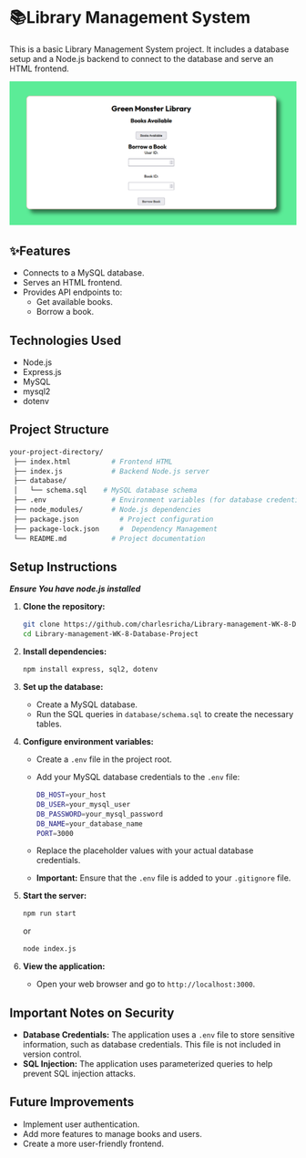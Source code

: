 # 📚Library Management System

This is a basic Library Management System project. It includes a database setup and a Node.js backend to connect to the database and serve an HTML frontend.

<img src ="./assets/screenshot.PNG" alt= "preview">

## ✨Features

* Connects to a MySQL database.
* Serves an HTML frontend.
* Provides API endpoints to:
    * Get available books.
    * Borrow a book.

## Technologies Used

* Node.js
* Express.js
* MySQL
* mysql2
* dotenv

## Project Structure
```bash
your-project-directory/
 ├── index.html          # Frontend HTML
 ├── index.js            # Backend Node.js server
 ├── database/
 │   └── schema.sql    # MySQL database schema
 ├── .env                # Environment variables (for database credentials)
 ├── node_modules/       # Node.js dependencies
 ├── package.json          # Project configuration
 ├── package-lock.json     #  Dependency Management
 └── README.md           # Project documentation
```
## Setup Instructions

***Ensure You have node.js installed***

1.  **Clone the repository:**

    ```bash
    git clone https://github.com/charlesricha/Library-management-WK-8-Database-Project.git
    cd Library-management-WK-8-Database-Project
    ```

2.  **Install dependencies:**

    ```bash
    npm install express, sql2, dotenv
    ```

3.  **Set up the database:**

    * Create a MySQL database.
    * Run the SQL queries in `database/schema.sql` to create the necessary tables.

4.  **Configure environment variables:**

    * Create a `.env` file in the project root.
    * Add your MySQL database credentials to the `.env` file:

        ```bash
        DB_HOST=your_host
        DB_USER=your_mysql_user
        DB_PASSWORD=your_mysql_password
        DB_NAME=your_database_name
        PORT=3000
        ```

    * Replace the placeholder values with your actual database credentials.
    * **Important:** Ensure that the `.env` file is added to your `.gitignore` file.

5.  **Start the server:**

    ```bash
    npm run start
    ```
    or
    ```bash
    node index.js
    ```

6.  **View the application:**

    * Open your web browser and go to `http://localhost:3000`.

##  Important Notes on Security
* **Database Credentials:** The application uses a `.env` file to store sensitive information, such as database credentials.  This file is not included in version control.
* **SQL Injection:** The application uses parameterized queries to help prevent SQL injection attacks.

##  Future Improvements
* Implement user authentication.
* Add more features to manage books and users.
* Create a more user-friendly frontend.
